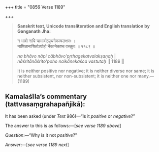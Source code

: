 +++
title = "0856 Verse 1189"

+++
> **Sanskrit text, Unicode transliteration and English translation by Ganganath Jha:** 
>
> न भावो नापि चाभावोऽपृथगेकत्वलक्षणः ।  
> नाश्रितानाश्रितोऽपोहो नैकानेकश्च वस्तुतः ॥ ११८९ ॥ 
>
> *na bhāvo nāpi cābhāvo'pṛthagekatvalakṣaṇaḥ* \|  
> *nāśritānāśrito'poho naikānekaśca vastutaḥ* \|\| 1189 \|\| 
>
> It is neither positive nor negative; it is neither diverse nor same; it is neither subsistent, nor non-subsistent; it is neither one nor many.—(1189)



## Kamalaśīla’s commentary (tattvasaṃgrahapañjikā):

It has been asked (under *Text* 986)—“Is it *positive* or *negative*?”

The answer to this is as follows:—[*see verse 1189 above*]

*Question*:—“Why is it not *positive*?”

*Answer*:—[*see verse 1189 next*]


